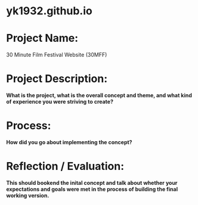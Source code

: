 # yk1932.github.io

# Project Name:

30 Minute Film Festival Website (30MFF)

# Project Description:

**What is the project, what is the overall concept and theme, and what kind of experience you were striving to create?**

# Process:

**How did you go about implementing the concept?**

# Reflection / Evaluation:

**This should bookend the inital concept and talk about whether your expectations and goals were met in the process of building the final working version.**

